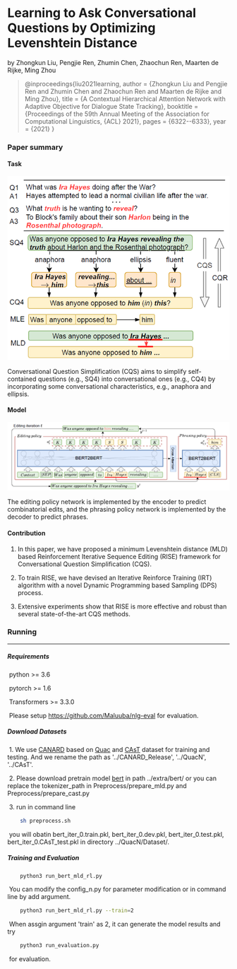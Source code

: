 # Learning to Ask Conversational Questions by Optimizing Levenshtein Distance

by Zhongkun Liu, Pengjie Ren, Zhumin Chen, Zhaochun Ren, Maarten de Rijke, Ming Zhou

> @inproceedings{liu2021learning,
>   author    = {Zhongkun Liu and
>                Pengjie Ren and
>                Zhumin Chen and
>                Zhaochun Ren and
>                Maarten de Rijke and
>                Ming Zhou},
>   title     = {A Contextual Hierarchical Attention Network with Adaptive Objective
>                for Dialogue State Tracking},
>   booktitle = {Proceedings of the 59th Annual Meeting of the Association for Computational Linguistics, {ACL} 2021},
>   pages     = {6322--6333},
>   year      = {2021}
> }

### Paper summary

#### Task

<img src=".\task.png" alt="image-20210607201940075" style="zoom: 80%;" />

Conversational Question Simplification (CQS) aims to simplify self-contained questions (e.g., SQ4) into conversational ones (e.g., CQ4) by incorporating some conversational characteristics, e.g., anaphora and ellipsis.

#### Model

![image-20210607204645807](.\model.png)



The editing policy network is implemented by the encoder to predict combinatorial edits, and the phrasing policy network is implemented by the decoder to predict phrases.

#### Contribution

1) In this paper, we have proposed a minimum Levenshtein distance (MLD) based Reinforcement Iterative Sequence Editing (RISE) framework for Conversational Question Simplification (CQS). 

2) To train RISE, we have devised an Iterative Reinforce Training (IRT) algorithm with a novel Dynamic
Programming based Sampling (DPS) process. 

3) Extensive experiments show that RISE is more effective and robust than several state-of-the-art CQS
methods.



### Running

---

##### Requirements

​	python >= 3.6

​	pytorch >= 1.6

​	Transformers >= 3.3.0

​	Please setup https://github.com/Maluuba/nlg-eval for evaluation.



##### Download Datasets

​	1. We use [CANARD](https://sites.google.com/view/qanta/projects/canard) based on [Quac](http://quac.ai/) and [CAsT](https://github.com/daltonj/treccastweb/tree/master/2019/data/training) dataset for training and testing.  And we rename the path as '../CANARD_Release', '../QuacN', '../CAsT'.

​	2. Please download pretrain model [bert](https://huggingface.co/bert-base-uncased/tree/main)  in path ../extra/bert/ or you can replace the tokenizer_path in Preprocess/prepare_mld.py and Preprocess/prepare_cast.py

​	3. run in command line 

```bash
	sh preprocess.sh
```

​		you will obatin bert_iter_0.train.pkl, bert_iter_0.dev.pkl, bert_iter_0.test.pkl, bert_iter_0.CAsT_test.pkl in directory ../QuacN/Dataset/.



##### Training and Evaluation

```bash
	python3 run_bert_mld_rl.py
```

​	You can modify the config_n.py for parameter modification or in command line by add argument.

```bash
	python3 run_bert_mld_rl.py --train=2
```

​	When assgin argument 'train' as 2, it can generate the model results and try

```bash
	python3 run_evaluation.py
```

​	for evaluation.